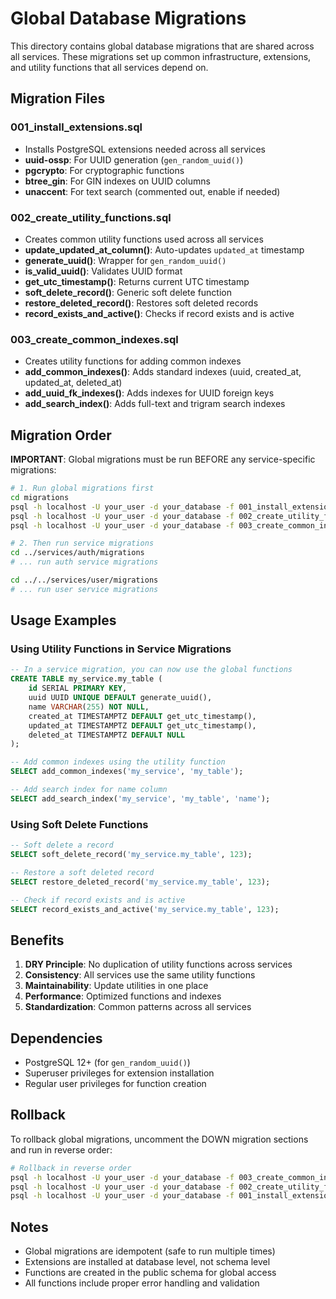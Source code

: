 # Global Database Migrations

This directory contains global database migrations that are shared across all services. These migrations set up common infrastructure, extensions, and utility functions that all services depend on.

## Migration Files

### 001_install_extensions.sql
- Installs PostgreSQL extensions needed across all services
- **uuid-ossp**: For UUID generation (`gen_random_uuid()`)
- **pgcrypto**: For cryptographic functions
- **btree_gin**: For GIN indexes on UUID columns
- **unaccent**: For text search (commented out, enable if needed)

### 002_create_utility_functions.sql
- Creates common utility functions used across all services
- **update_updated_at_column()**: Auto-updates `updated_at` timestamp
- **generate_uuid()**: Wrapper for `gen_random_uuid()`
- **is_valid_uuid()**: Validates UUID format
- **get_utc_timestamp()**: Returns current UTC timestamp
- **soft_delete_record()**: Generic soft delete function
- **restore_deleted_record()**: Restores soft deleted records
- **record_exists_and_active()**: Checks if record exists and is active

### 003_create_common_indexes.sql
- Creates utility functions for adding common indexes
- **add_common_indexes()**: Adds standard indexes (uuid, created_at, updated_at, deleted_at)
- **add_uuid_fk_indexes()**: Adds indexes for UUID foreign keys
- **add_search_index()**: Adds full-text and trigram search indexes

## Migration Order

**IMPORTANT**: Global migrations must be run BEFORE any service-specific migrations:

```bash
# 1. Run global migrations first
cd migrations
psql -h localhost -U your_user -d your_database -f 001_install_extensions.sql
psql -h localhost -U your_user -d your_database -f 002_create_utility_functions.sql
psql -h localhost -U your_user -d your_database -f 003_create_common_indexes.sql

# 2. Then run service migrations
cd ../services/auth/migrations
# ... run auth service migrations

cd ../../services/user/migrations
# ... run user service migrations
```

## Usage Examples

### Using Utility Functions in Service Migrations

```sql
-- In a service migration, you can now use the global functions
CREATE TABLE my_service.my_table (
    id SERIAL PRIMARY KEY,
    uuid UUID UNIQUE DEFAULT generate_uuid(),
    name VARCHAR(255) NOT NULL,
    created_at TIMESTAMPTZ DEFAULT get_utc_timestamp(),
    updated_at TIMESTAMPTZ DEFAULT get_utc_timestamp(),
    deleted_at TIMESTAMPTZ DEFAULT NULL
);

-- Add common indexes using the utility function
SELECT add_common_indexes('my_service', 'my_table');

-- Add search index for name column
SELECT add_search_index('my_service', 'my_table', 'name');
```

### Using Soft Delete Functions

```sql
-- Soft delete a record
SELECT soft_delete_record('my_service.my_table', 123);

-- Restore a soft deleted record
SELECT restore_deleted_record('my_service.my_table', 123);

-- Check if record exists and is active
SELECT record_exists_and_active('my_service.my_table', 123);
```

## Benefits

1. **DRY Principle**: No duplication of utility functions across services
2. **Consistency**: All services use the same utility functions
3. **Maintainability**: Update utilities in one place
4. **Performance**: Optimized functions and indexes
5. **Standardization**: Common patterns across all services

## Dependencies

- PostgreSQL 12+ (for `gen_random_uuid()`)
- Superuser privileges for extension installation
- Regular user privileges for function creation

## Rollback

To rollback global migrations, uncomment the DOWN migration sections and run in reverse order:

```bash
# Rollback in reverse order
psql -h localhost -U your_user -d your_database -f 003_create_common_indexes.sql  # Uncomment DOWN section
psql -h localhost -U your_user -d your_database -f 002_create_utility_functions.sql  # Uncomment DOWN section
psql -h localhost -U your_user -d your_database -f 001_install_extensions.sql  # Uncomment DOWN section
```

## Notes

- Global migrations are idempotent (safe to run multiple times)
- Extensions are installed at database level, not schema level
- Functions are created in the public schema for global access
- All functions include proper error handling and validation
